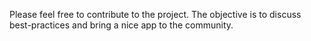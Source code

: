 Please feel free to contribute to the project. The objective is to discuss best-practices and bring a nice app to the community.
